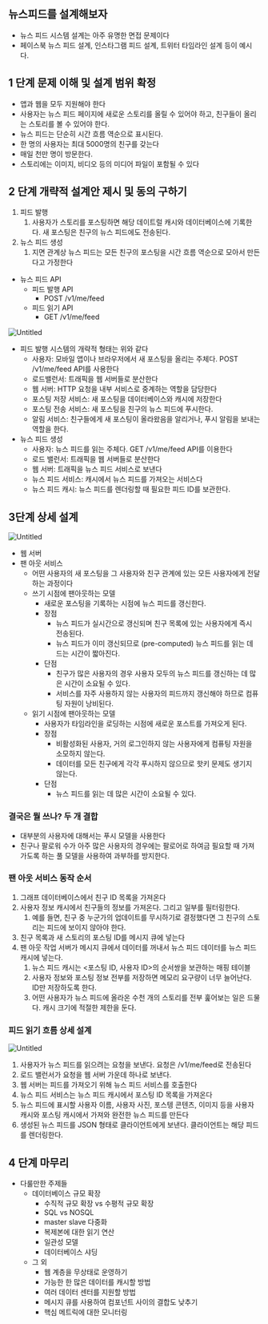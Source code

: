## 뉴스피드를 설계해보자

- 뉴스 피드 시스템 설계는 아주 유명한 면접 문제이다
- 페이스북 뉴스 피드 설계, 인스타그램 피드 설계, 트위터 타임라인 설계 등이 예시다.

 

## 1 단계 문제 이해 및 설계 범위 확정

- 앱과 웹을 모두 지원해야 한다
- 사용자는 뉴스 피드 페이지에 새로운 스토리를 올릴 수 있어야 하고, 친구들이 올리는 스토리를 볼 수 있어야 한다.
- 뉴스 피드는 단순히 시간 흐름 역순으로 표시된다.
- 한 명의 사용자는 최대 5000명의 친구를 갖는다
- 매일 천만 명이 방문한다.
- 스토리에는 이미지, 비디오 등의 미디어 파일이 포함될 수 있다

 

## 2 단계 개략적 설계안 제시 및 동의 구하기

1. 피드 발행
    1. 사용자가 스토리를 포스팅하면 해당 데이트럴 캐시와 데이터베이스에 기록한다. 새 포스팅은 친구의 뉴스 피드에도 전송된다.
2. 뉴스 피드 생성
    1. 지면 관계상 뉴스 피드는 모든 친구의 포스팅을 시간 흐름 역순으로 모아서 만든다고 가정한다
    
- 뉴스 피드 API
    - 피드 발행 API
        - POST /v1/me/feed
    - 피드 읽기 API
        - GET /v1/me/feed
        

![Untitled](https://s3-us-west-2.amazonaws.com/secure.notion-static.com/97a4e910-c927-411c-8b71-c5ec5ea1a43b/Untitled.png)

- 피드 발행 시스템의 개략적 형태는 위와 같다
    - 사용자: 모바일 앱이나 브라우저에서 새 포스팅을 올리는 주체다. POST /v1/me/feed API를 사용한다
    - 로드밸런서: 트래픽을 웹 서버들로 분산한다
    - 웹 서버: HTTP 요청을 내부 서비스로 중계하는 역할을 담당한다
    - 포스팅 저장 서비스: 새 포스팅을 데이터베이스와 캐시에 저장한다
    - 포스팅 전송 서비스: 새 포스팅을 친구의 뉴스 피드에 푸시한다.
    - 알림 서비스: 친구들에게 새 포스팅이 올라왔음을 알리거나, 푸시 알림을 보내는 역할을 한다.
- 뉴스 피드 생성
    - 사용자: 뉴스 피드를 읽는 주체다. GET /v1/me/feed API를 이용한다
    - 로드 밸런서: 트래픽을 웹 서버들로 분산한다
    - 웹 서버: 트래픽을 뉴스 피드 서비스로 보낸다
    - 뉴스 피드 서비스: 캐시에서 뉴스 피드를 가져오는 서비스다
    - 뉴스 피드 캐시: 뉴스 피드를 렌더링할 때 필요한 피드 ID를 보관한다.
    

## 3단계 상세 설계

![Untitled](https://s3-us-west-2.amazonaws.com/secure.notion-static.com/fbb04483-c527-44bf-bd26-f145edbaeaac/Untitled.png)

- 웹 서버
- 팬 아웃 서비스
    - 어떤 사용자의 새 포스팅을 그 사용자와 친구 관계에 있는 모든 사용자에게 전달하는 과정이다
    - 쓰기 시점에 팬아웃하는 모델
        - 새로운 포스팅을 기록하는 시점에 뉴스 피드를 갱신한다.
        - 장점
            - 뉴스 피드가 실시간으로 갱신되며 친구 목록에 있는 사용자에게 즉시 전송된다.
            - 뉴스 피드가 이미 갱신되므로 (pre-computed) 뉴스 피드를 읽는 데 드는 시간이 짧아진다.
        - 단점
            - 친구가 많은 사용자의 경우 사용자 모두의 뉴스 피드를 갱신하는 데 많은 시간이 소요될 수 있다.
            - 서비스를 자주 사용하지 않는 사용자의 피드까지 갱신해야 하므로 컴퓨팅 자원이 낭비된다.
    - 읽기 시점에 팬아웃하는 모델
        - 사용자가 타임라인을 로딩하는 시점에 새로운 포스트를 가져오게 된다.
        - 장점
            - 비활성화된 사용자, 거의 로그인하지 않는 사용자에게 컴퓨팅 자원을 소모하지 않는다.
            - 데이터를 모든 친구에게 각각 푸시하지 않으므로 핫키 문제도 생기지 않는다.
        - 단점
            - 뉴스 피드를 읽는 데 많은 시간이 소요될 수 있다.
    

### 결국은 뭘 쓰나? 두 개 결합

- 대부분의 사용자에 대해서는 푸시 모델을 사용한다
- 친구나 팔로워 수가 아주 많은 사용자의 경우에는 팔로어로 하여금 필요할 때 가져가도록 하는 풀 모델을 사용하여 과부하를 방지한다.

### 팬 아웃 서비스 동작 순서

1. 그래프 데이터베이스에서 친구 ID 목록을 가져온다
2. 사용자 정보 캐시에서 친구들의 정보를 가져온다. 그리고 일부를 필터링한다.
    1. 예를 들면, 친구 중 누군가의 업데이트를 무시하기로 결정했다면 그 친구의 스토리는 피드에 보이지 않아야 한다.
3. 친구 목록과 새 스토리의 포스팅 ID를 메시지 큐에 넣는다
4. 팬 아웃 작업 서버가 메시지 큐에서 데이터를 꺼내서 뉴스 피드 데이터를 뉴스 피드 캐시에 넣는다.
    1. 뉴스 피드 캐시는 <포스팅 ID, 사용자 ID>의 순서쌍을 보관하는 매핑 테이블
    2. 사용자 정보와 포스팅 정보 전부를 저장하면 메모리 요구량이 너무 늘어난다. ID만 저장하도록 한다.
    3. 어떤 사용자가 뉴스 피드에 올라온 수천 개의 스토리를 전부 훑어보는 일은 드물다. 캐시 크기에 적절한 제한을 둔다.

### 피드 읽기 흐름 상세 설계

![Untitled](https://s3-us-west-2.amazonaws.com/secure.notion-static.com/5b33ec28-1ed2-405e-8b06-63651923a30a/Untitled.png)

1. 사용자가 뉴스 피드를 읽으려는 요청을 보낸다. 요청은 /v1/me/feed로 전송된다
2. 로드 밸런서가 요청을 웹 서버 가운데 하나로 보낸다.
3. 웹 서버는 피드를 가져오기 위해 뉴스 피드 서비스를 호출한다
4. 뉴스 피드 서비스는 뉴스 피드 캐시에서 포스팅 ID 목록을 가져온다
5. 뉴스 피드에 표시할 사용자 이름, 사용자 사진, 포스텡 콘텐츠, 이미지 등을 사용자 캐시와 포스팅 캐시에서 가져와 완전한 뉴스 피드를 만든다
6. 생성된 뉴스 피드를 JSON 형태로 클라이언트에게 보낸다. 클라이언트는 해당 피드를 렌더링한다.

## 4 단계 마무리

- 다룰만한 주제들
    - 데이터베이스 규모 확장
        - 수직적 규모 확장 vs 수평적 규모 확장
        - SQL vs NOSQL
        - master slave 다중화
        - 복제본에 대한 읽기 연산
        - 일관성 모델
        - 데이터베이스 샤딩
    - 그 외
        - 웹 계층을 무상태로 운영하기
        - 가능한 한 많은 데이터를 캐시할 방법
        - 여러 데이터 센터를 지원할 방법
        - 메시지 큐를 사용하여 컴포넌트 사이의 결합도 낮추기
        - 핵심 메트릭에 대한 모니터링